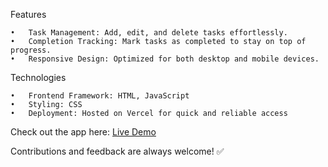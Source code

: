 Features

	•	Task Management: Add, edit, and delete tasks effortlessly.
	•	Completion Tracking: Mark tasks as completed to stay on top of progress.
	•	Responsive Design: Optimized for both desktop and mobile devices.

 Technologies

	•	Frontend Framework: HTML, JavaScript
	•	Styling: CSS
	•	Deployment: Hosted on Vercel for quick and reliable access

 Check out the app here: [Live Demo](https://todo-app-bay-xi-44.vercel.app/)

Contributions and feedback are always welcome! ✅
